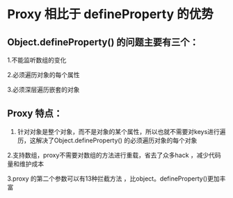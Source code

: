 # Proxy 相比于 defineProperty 的优势

## Object.defineProperty() 的问题主要有三个：

1.不能监听数组的变化

2.必须遍历对象的每个属性

3.必须深层遍历嵌套的对象

## Proxy 特点：

1. 针对对象是整个对象，而不是对象的某个属性，所以也就不需要对keys进行遍历，这解决了Object.defineProperty() 的必须遍历对象的每个对象

2.支持数组，proxy不需要对数组的方法进行重载，省去了众多hack ，减少代码量和维护成本

3.proxy 的第二个参数可以有13种拦截方法 ，比object。defineProperty()更加丰富



